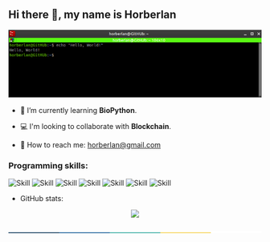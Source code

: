 ## Hi there 👋, my name is Horberlan

<p align="center">
  <img src="https://raw.githubusercontent.com/horberlan/horberlan/main/Peek%2030-01-2021%2013-27.gif"/>
  <!--<img src="https://allhacked.com/up/2019/03/hello-world.gif" width="100%" height="180px"/> -->
<p/>



- :dna: I’m currently learning <b>BioPython</b>. 

- :computer: I'm looking to collaborate with <b>Blockchain</b>. 

- :email: How to reach me: horberlan@gmail.com
###  Programming skills:
 ![Skill](https://img.shields.io/travis/rust-lang/rust?color=%23fb8c00&label=OS&logo=linux&logoColor=%23ffffff)
 ![Skill](https://img.shields.io/travis/rust-lang/rust?color=%23008080&label=PhP&logo=php&logoColor=%23ffffff)
 ![Skill](https://img.shields.io/travis/rust-lang/rust?color=%23fb8c00&label=JS&logo=javascript&logoColor=%23ffffff)
 ![Skill](https://img.shields.io/travis/rust-lang/rust?color=%23008080&label=Python&logo=python&logoColor=%23ffffff)
 ![Skill](https://img.shields.io/travis/rust-lang/rust?color=%23fb8c00&label=Node.js&logo=node.js&logoColor=%23ffffff)
 ![Skill](https://img.shields.io/travis/rust-lang/rust?color=%23008080&label=Ruby&logo=ruby&logoColor=red)
 ![Skill](https://img.shields.io/travis/rust-lang/rust?color=%23fb8c00&label=Cpp&logo=C%2B%2B)
 
<!--
<code><a href = "https://www.java.com/en/"><img height="40" src="https://raw.githubusercontent.com/github/explore/80688e429a7d4ef2fca1e82350fe8e3517d3494d/topics/python/python.png" alt="Java"></a></code><code><a href = "https://www.java.com/en/"><img height="40" src="https://raw.githubusercontent.com/github/explore/80688e429a7d4ef2fca1e82350fe8e3517d3494d/topics/linux/linux.png" alt="Java"></a></code><code><a href = "https://www.java.com/en/"><img height="40" src="https://raw.githubusercontent.com/github/explore/80688e429a7d4ef2fca1e82350fe8e3517d3494d/topics/php/php.png" alt="php"></a></code>
### Quick overview: -->

 * GitHub stats:
 
<p align="center">
  <img width="" height="" src="https://github-readme-streak-stats.herokuapp.com/?user=horberlan">
<p/>

![done](https://raw.githubusercontent.com/horberlan/horberlan/main/colored.png)
